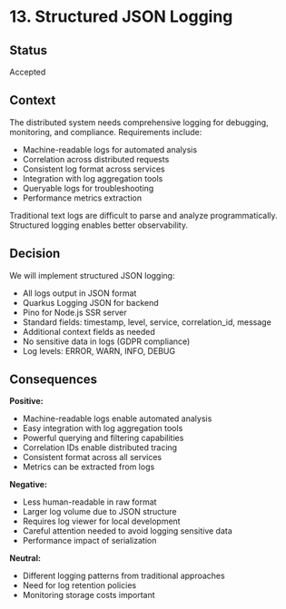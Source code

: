 # 13. Structured JSON Logging

## Status

Accepted

## Context

The distributed system needs comprehensive logging for debugging, monitoring, and compliance. Requirements include:
- Machine-readable logs for automated analysis
- Correlation across distributed requests
- Consistent log format across services
- Integration with log aggregation tools
- Queryable logs for troubleshooting
- Performance metrics extraction

Traditional text logs are difficult to parse and analyze programmatically. Structured logging enables better observability.

## Decision

We will implement structured JSON logging:
- All logs output in JSON format
- Quarkus Logging JSON for backend
- Pino for Node.js SSR server
- Standard fields: timestamp, level, service, correlation_id, message
- Additional context fields as needed
- No sensitive data in logs (GDPR compliance)
- Log levels: ERROR, WARN, INFO, DEBUG

## Consequences

**Positive:**
- Machine-readable logs enable automated analysis
- Easy integration with log aggregation tools
- Powerful querying and filtering capabilities
- Correlation IDs enable distributed tracing
- Consistent format across all services
- Metrics can be extracted from logs

**Negative:**
- Less human-readable in raw format
- Larger log volume due to JSON structure
- Requires log viewer for local development
- Careful attention needed to avoid logging sensitive data
- Performance impact of serialization

**Neutral:**
- Different logging patterns from traditional approaches
- Need for log retention policies
- Monitoring storage costs important